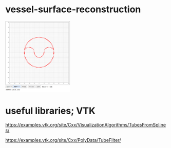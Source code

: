 # vessel-surface-reconstruction

<p align="left">
  <img src="pictures/stenosis.png" width="40%">
</p>


# useful libraries; VTK
https://examples.vtk.org/site/Cxx/VisualizationAlgorithms/TubesFromSplines/

https://examples.vtk.org/site/Cxx/PolyData/TubeFilter/
